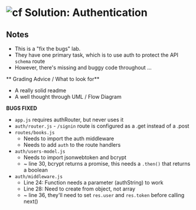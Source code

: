 ![cf](http://i.imgur.com/7v5ASc8.png) Solution: Authentication
==============================================================

## Notes
* This is a "fix the bugs" lab.
* They have one primary task, which is to use auth to protect the API `schema` route
* However, there's missing and buggy code throughout ...

** Grading Advice / What to look for**

* A really solid readme
* A well thought through UML / Flow Diagram

**BUGS FIXED**

* `app.js` requires authRouter, but never uses it
* `auth/router.js` - `/signin` route is configured as a .get instead of a .post
* `routes/books.js`
  * Needs to import the auth middleware
  * Needs to add `auth` to the route handlers
* `auth/users-model.js`
  * Needs to import jsonwebtoken and bcrypt
  * ~ line 30, bcrypt returns a promise, this needs a `.then()` that returns a boolean
* `auth/middleware.js`
  * Line 24: Function needs a parameter (authString) to work
  * Line 28: Need to create from object, not array
  * ~ line 36, they'll need to set `res.user` and `res.token` before calling next()
